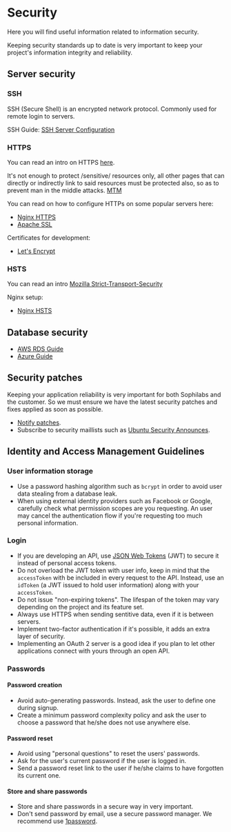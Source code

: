 # Security

Here you will find useful information related to information security.

Keeping security standards up to date is very important to keep your
project's information integrity and reliability.

## Server security

### SSH

SSH (Secure Shell) is an encrypted network protocol.
Commonly used for remote login to servers.

SSH Guide: [SSH Server
Configuration](https://wiki.archlinux.org/index.php/Secure_Shell#Configuration_2)

### HTTPS

You can read an intro on HTTPS
[here](https://en.wikipedia.org/wiki/HTTPS).

It's not enough to protect /sensitive/ resources only, all other pages
that can directly or indirectly link to said resources must be protected
also, so as to prevent man in the middle attacks.
[MTM](https://en.wikipedia.org/wiki/Man-in-the-middle_attack)

You can read on how to configure HTTPs on some popular servers here:

- [Nginx HTTPS](https://nginx.org/en/docs/http/configuring_https_servers.html)
- [Apache SSL](https://httpd.apache.org/docs/2.4/ssl/ssl_howto.html)

Certificates for development:

- [Let's Encrypt](https://letsencrypt.org/)

### HSTS

You can read an intro [Mozilla Strict-Transport-Security][msts]

Nginx setup:

- [Nginx HSTS](https://www.nginx.com/blog/http-strict-transport-security-hsts-and-nginx/)

## Database security

- [AWS RDS Guide][apg]
- [Azure Guide](https://azure.microsoft.com/en-us/campaigns/developer-guide/)

## Security patches

Keeping your application reliability is very important for both
Sophilabs and the customer. So we must ensure we have the latest
security patches and fixes applied as soon as possible.

- [Notify patches](https://packages.debian.org/search?keywords=apticron).
- Subscribe to security maillists such as [Ubuntu Security Announces](https://lists.ubuntu.com/mailman/listinfo/ubuntu-security-announce).

## Identity and Access Management Guidelines

### User information storage

- Use a password hashing algorithm such as `bcrypt` in order to
  avoid user data stealing from a database leak.
- When using external identity providers such as Facebook or Google,
  carefully check what permission scopes are you requesting. An user
  may cancel the authentication flow if you're requesting too much personal information.

### Login

- If you are developing an API, use [JSON Web Tokens][jwt] (JWT) to secure it
  instead of personal access tokens.
- Do not overload the JWT token with user info, keep in mind that the
  `accessToken` with be included in every request to the API.
  Instead, use an `idToken` (a JWT issued to hold user information) along with your `accessToken`.
- Do not issue "non-expiring tokens". The lifespan of the token may
  vary depending on the project and its feature set.
- Always use HTTPS when sending sentitive data, even if it is
  between servers.
- Implement two-factor authentication if it's possible, it adds an
  extra layer of security.
- Implementing an OAuth 2 server is a good idea if you plan to let
  other applications connect with yours through an open API.

### Passwords

#### Password creation

- Avoid auto-generating passwords. Instead, ask the user to define one
  during signup.
- Create a minimum password complexity policy and ask the user to choose
  a password that he/she does not use anywhere else.

#### Password reset

- Avoid using "personal questions" to reset the users' passwords.
- Ask for the user's current password if the user is logged in.
- Send a password reset link to the user if he/she claims to have
  forgotten its current one.

#### Store and share passwords

- Store and share passwords in a secure way in very important.
- Don't send password by email, use a secure password manager. We recommend use
  [1password](https://1password.com/).

[jwt]: (https://jwt.io/)
[msts]: https://developer.mozilla.org/en-US/docs/Web/HTTP/Headers/Strict-Transport-Security
[apg]: http://docs.aws.amazon.com/AmazonRDS/latest/UserGuide/CHAP_Tutorials.WebServerDB.CreateVPC.html